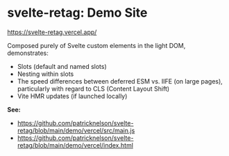 # svelte-retag: Demo Site

https://svelte-retag.vercel.app/

Composed purely of Svelte custom elements in the light DOM, demonstrates:

* Slots (default and named slots)
* Nesting within slots
* The speed differences between deferred ESM vs. IIFE (on large pages), particularly with regard to CLS (Content Layout Shift)
* Vite HMR updates (if launched locally)

**See:**

* https://github.com/patricknelson/svelte-retag/blob/main/demo/vercel/src/main.js
* https://github.com/patricknelson/svelte-retag/blob/main/demo/vercel/index.html
